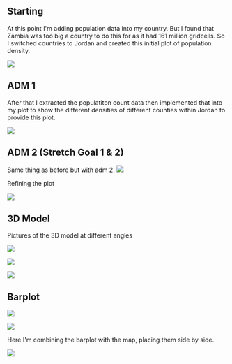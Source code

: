 ## Starting

At this point I'm adding population data into my country. But I found that Zambia was too big a country to do this for as it had 161 million gridcells. So I switched countries to Jordan and created this initial plot of population density.

![](jordan0.PNG)

## ADM 1

After that I extracted the populatiton count data then implemented that into my plot to show the different densities of different counties within Jordan to provide this plot. 

![](jordan1.png)


## ADM 2 (Stretch Goal 1 & 2)
Same thing as before but with adm 2.
![](jordan2.png)

Refining the plot

![](jordan3.png)


## 3D Model

Pictures of the 3D model at different angles

![](jordan4.PNG)

![](jordan5.PNG)

![](jordan6.PNG)

## Barplot

![](jordan7.PNG)

![](jordan9.PNG)

Here I'm combining the barplot with the map, placing them side by side.

![](jordan11.png)



